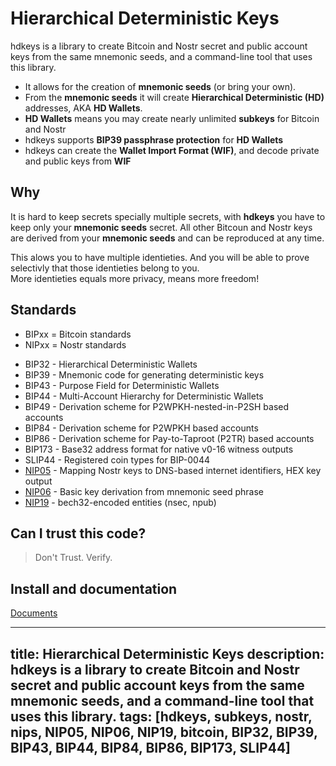 Hierarchical Deterministic Keys
===============================

hdkeys is a library to create Bitcoin and Nostr secret and public account keys from the same mnemonic seeds, and a command-line tool that uses this library.  

- It allows for the creation of __mnemonic seeds__ (or bring your own).  
- From the __mnemonic seeds__ it will create __Hierarchical Deterministic (HD)__ addresses, AKA __HD Wallets__.
- __HD Wallets__ means you may create nearly unlimited __subkeys__ for Bitcoin and Nostr
- hdkeys supports __BIP39 passphrase protection__ for __HD Wallets__
- hdkeys can create the __Wallet Import Format (WIF)__, and decode private and public keys from __WIF__


Why
------- 

It is hard to keep secrets specially multiple secrets, with __hdkeys__ you have to keep only your __mnemonic seeds__ secret. All other Bitcoun and Nostr keys are derived from your __mnemonic seeds__ and can be reproduced at any time.

This alows you to have multiple identieties. And you will be able to prove selectivly that those identieties belong to you.  
More identieties equals more privacy, means more freedom!


Standards
---------

- BIPxx = Bitcoin standards
- NIPxx = Nostr standards


*   BIP32 - Hierarchical Deterministic Wallets
*   BIP39 - Mnemonic code for generating deterministic keys
*   BIP43 - Purpose Field for Deterministic Wallets
*   BIP44 - Multi-Account Hierarchy for Deterministic Wallets
*   BIP49 - Derivation scheme for P2WPKH-nested-in-P2SH based accounts
*   BIP84 - Derivation scheme for P2WPKH based accounts
*   BIP86 - Derivation scheme for Pay-to-Taproot (P2TR) based accounts
*   BIP173 - Base32 address format for native v0-16 witness outputs
*   SLIP44 - Registered coin types for BIP-0044
*   [NIP05](https://nostr-nips.com/nip-05) - Mapping Nostr keys to DNS-based internet identifiers, HEX key output
*   [NIP06](https://nostr-nips.com/nip-06) - Basic key derivation from mnemonic seed phrase
*   [NIP19](https://nostr-nips.com/nip-19) - bech32-encoded entities (nsec, npub)


Can I trust this code?
----------------------

> Don't Trust. Verify.


Install and documentation
-------------------------

[Documents](https://github.com/gotamer/hdkeys/tree/master/doc/README.md)


---
title: Hierarchical Deterministic Keys
description: hdkeys is a library to create Bitcoin and Nostr secret and public account keys from the same mnemonic seeds, and a command-line tool that uses this library.
tags: [hdkeys, subkeys, nostr, nips, NIP05, NIP06, NIP19, bitcoin, BIP32, BIP39, BIP43, BIP44, BIP84, BIP86, BIP173, SLIP44]
---